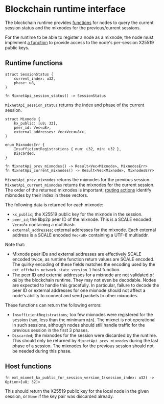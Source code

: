 # Blockchain runtime interface

The blockchain runtime provides [functions](#runtime-functions) for nodes to query the current
session status and the mixnodes for the previous/current sessions.

For the runtime to be able to register a node as a mixnode, the node must implement [a
function](#host-functions) to provide access to the node's per-session X25519 public keys.

## Runtime functions

    struct SessionStatus {
        current_index: u32,
        phase: u8,
    }

    fn MixnetApi_session_status() -> SessionStatus

`MixnetApi_session_status` returns the index and phase of the current session.

    struct Mixnode {
        kx_public: [u8; 32],
        peer_id: Vec<u8>,
        external_addresses: Vec<Vec<u8>>,
    }

    enum MixnodesErr {
        InsufficientRegistrations { num: u32, min: u32 },
        Discarded,
    }

    fn MixnetApi_prev_mixnodes() -> Result<Vec<Mixnode>, MixnodesErr>
    fn MixnetApi_current_mixnodes() -> Result<Vec<Mixnode>, MixnodesErr>

`MixnetApi_prev_mixnodes` returns the mixnodes for the previous session.
`MixnetApi_current_mixnodes` returns the mixnodes for the current session. The order of the
returned mixnodes is important; [routing actions](./sphinx.md#routing-actions) identify mixnodes by
their index in these vectors.

The following data is returned for each mixnode:

- `kx_public`; the X25519 public key for the mixnode in the session.
- `peer_id`; the libp2p peer ID of the mixnode. This is a SCALE encoded `Vec<u8>` containing a
  multihash.
- `external_addresses`; external addresses for the mixnode. Each external address is a SCALE
  encoded `Vec<u8>` containing a UTF-8 multiaddr.

Note that:

- Mixnode peer IDs and external addresses are effectively SCALE encoded twice, as runtime function
  return values are SCALE encoded. The quirky encoding of these fields matches the encoding used by
  the `ext_offchain_network_state_version_1` host function.
- The peer ID and external addresses for a mixnode are not validated _at all_ by the blockchain
  runtime. They may not even be decodable. Nodes are expected to handle this gracefully. In
  particular, failure to decode the peer ID or external addresses for one mixnode should not affect
  a node's ability to connect and send packets to other mixnodes.

These functions can return the following errors:

- `InsufficientRegistrations`; too few mixnodes were registered for the session (`num`, less than
  the minimum `min`). The mixnet is not operational in such sessions, although nodes should still
  handle traffic for the previous session in the first 3 phases.
- `Discarded`; the mixnodes for the session were discarded by the runtime. This should only be
  returned by `MixnetApi_prev_mixnodes` during the last phase of a session. The mixnodes for the
  previous session should not be needed during this phase.

## Host functions

    fn ext_mixnet_kx_public_for_session_version_1(session_index: u32) -> Option<[u8; 32]>

This should return the X25519 public key for the local node in the given session, or `None` if the
key pair was discarded already.
